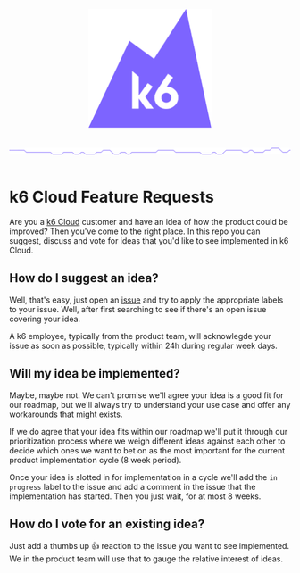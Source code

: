 <p align="center"><a href="https://k6.io/"><img src="assets/logo.svg" alt="k6" width="220" height="213" /></a></p>
<br/>
<img src="assets/github-hr.png" alt="---" />
<br/>
<br/>

# k6 Cloud Feature Requests

Are you a [k6 Cloud](https://k6.io/) customer and have an idea of how the product could be improved? Then you've come to the right place. In this repo you can suggest, discuss and vote for ideas that you'd like to see implemented in k6 Cloud.

## How do I suggest an idea?

Well, that's easy, just open an [issue](/k6io/cloud-feature-requests/issues) and try to apply the appropriate labels to your issue. Well, after first searching to see if there's an open issue covering your idea.

A k6 employee, typically from the product team, will acknowlegde your issue as soon as possible, typically within 24h during regular week days.

## Will my idea be implemented?

Maybe, maybe not. We can't promise we'll agree your idea is a good fit for our roadmap, but we'll always try to understand your use case and offer any workarounds that might exists.

If we do agree that your idea fits within our roadmap we'll put it through our prioritization process where we weigh different ideas against each other to decide which ones we want to bet on as the most important for the current product implementation cycle (8 week period).

Once your idea is slotted in for implementation in a cycle we'll add the `in progress` label to the issue and add a comment in the issue that the implementation has started. Then you just wait, for at most 8 weeks.

## How do I vote for an existing idea?

Just add a thumbs up :thumbsup: reaction to the issue you want to see implemented. We in the product team will use that to gauge the relative interest of ideas.
